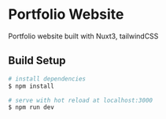 # Portfolio Website
Portfolio website built with Nuxt3, tailwindCSS

## Build Setup
```bash
# install dependencies
$ npm install

# serve with hot reload at localhost:3000
$ npm run dev

```